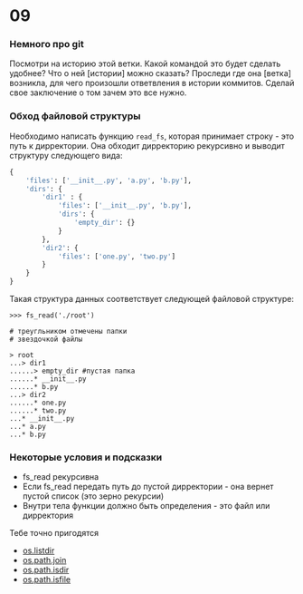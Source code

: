 # 09

### Немного про git

Посмотри на историю этой ветки. Какой командой это будет сделать удобнее? Что о ней [истории] можно сказать? Проследи где она [ветка] возникла, для чего произошли ответвления в истории коммитов. Сделай свое заключение о том зачем это все нужно. 

### Обход файловой структуры

Необходимо написать функцию `read_fs`, которая принимает строку - это путь к дирректории. Она обходит дирректорию рекурсивно и выводит структуру следующего вида: 

```python
{
	'files': ['__init__.py', 'a.py', 'b.py'],
	'dirs': {
		'dir1' : {
			'files': ['__init__.py', 'b.py'],
			'dirs': {
				'empty_dir': {}
			}
		},
		'dir2': {
			'files': ['one.py', 'two.py']
		}
	}
}
```

Такая структура данных соответствует следующей файловой структуре: 

```
>>> fs_read('./root')

# треугльником отмечены папки
# звездочкой файлы

> root
...> dir1
......> empty_dir #пустая папка
......* __init__.py
......* b.py
...> dir2
......* one.py
......* two.py
...* __init__.py
...* a.py
...* b.py
```

### Некоторые условия и подсказки

 - fs_read рекурсивна
 - Если fs_read передать путь до пустой дирректории - она вернет пустой список (это зерно рекурсии)
 - Внутри тела функции должно быть определения - это файл или дирректория

Тебе точно пригодятся
 - [os.listdir](https://docs.python.org/3/library/os.html#os.listdir)
 - [os.path.join](https://docs.python.org/3/library/os.path.html#os.path.join)
 - [os.path.isdir](https://docs.python.org/3/library/os.path.html#os.path.isdir)
 - [os.path.isfile](https://docs.python.org/3/library/os.path.html#os.path.isfile)


